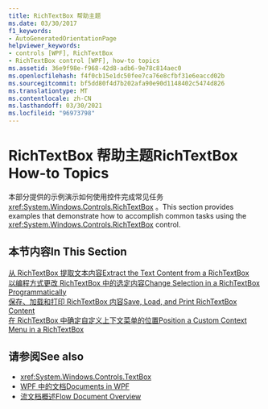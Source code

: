 ```yaml
---
title: RichTextBox 帮助主题
ms.date: 03/30/2017
f1_keywords:
- AutoGeneratedOrientationPage
helpviewer_keywords:
- controls [WPF], RichTextBox
- RichTextBox control [WPF], how-to topics
ms.assetid: 36e9f98e-f968-42d8-adb6-9e78c814aec0
ms.openlocfilehash: f4f0cb15e1dc50fee7ca76e8cfbf31e6eaccd02b
ms.sourcegitcommit: bf5dd80f4d7b202afa90e90d1148402c5474d826
ms.translationtype: MT
ms.contentlocale: zh-CN
ms.lasthandoff: 03/30/2021
ms.locfileid: "96973798"
---
```

# <a name="richtextbox-how-to-topics"></a><span data-ttu-id="db4e5-102">RichTextBox 帮助主题</span><span class="sxs-lookup"><span data-stu-id="db4e5-102">RichTextBox How-to Topics</span></span>
<span data-ttu-id="db4e5-103">本部分提供的示例演示如何使用控件完成常见任务 <xref:System.Windows.Controls.RichTextBox> 。</span><span class="sxs-lookup"><span data-stu-id="db4e5-103">This section provides examples that demonstrate how to accomplish common tasks using the <xref:System.Windows.Controls.RichTextBox> control.</span></span>  
  
## <a name="in-this-section"></a><span data-ttu-id="db4e5-104">本节内容</span><span class="sxs-lookup"><span data-stu-id="db4e5-104">In This Section</span></span>  
 [<span data-ttu-id="db4e5-105">从 RichTextBox 提取文本内容</span><span class="sxs-lookup"><span data-stu-id="db4e5-105">Extract the Text Content from a RichTextBox</span></span>](how-to-extract-the-text-content-from-a-richtextbox.md)  
 [<span data-ttu-id="db4e5-106">以编程方式更改 RichTextBox 中的选定内容</span><span class="sxs-lookup"><span data-stu-id="db4e5-106">Change Selection in a RichTextBox Programmatically</span></span>](change-selection-in-a-richtextbox-programmatically.md)  
 [<span data-ttu-id="db4e5-107">保存、加载和打印 RichTextBox 内容</span><span class="sxs-lookup"><span data-stu-id="db4e5-107">Save, Load, and Print RichTextBox Content</span></span>](how-to-save-load-and-print-richtextbox-content.md)  
 [<span data-ttu-id="db4e5-108">在 RichTextBox 中确定自定义上下文菜单的位置</span><span class="sxs-lookup"><span data-stu-id="db4e5-108">Position a Custom Context Menu in a RichTextBox</span></span>](how-to-position-a-custom-context-menu-in-a-richtextbox.md)  
  
## <a name="see-also"></a><span data-ttu-id="db4e5-109">请参阅</span><span class="sxs-lookup"><span data-stu-id="db4e5-109">See also</span></span>

- <xref:System.Windows.Controls.TextBox>
- [<span data-ttu-id="db4e5-110">WPF 中的文档</span><span class="sxs-lookup"><span data-stu-id="db4e5-110">Documents in WPF</span></span>](../advanced/documents-in-wpf.md)
- [<span data-ttu-id="db4e5-111">流文档概述</span><span class="sxs-lookup"><span data-stu-id="db4e5-111">Flow Document Overview</span></span>](../advanced/flow-document-overview.md)
